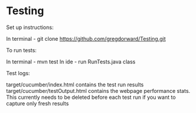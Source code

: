 # Testing

Set up instructions:

In terminal - git clone https://github.com/gregdorward/Testing.git

To run tests:

In terminal - mvn test
In ide - run RunTests.java class

Test logs:

target/cucumber/index.html contains the test run results
target/cucumber/testOutput.html contains the webpage performance stats. This currently needs to be deleted before each test run if you want to capture only fresh results

